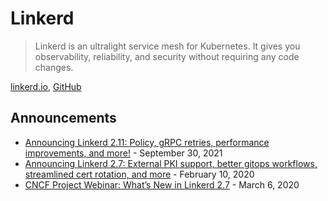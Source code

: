 # Linkerd

> Linkerd is an ultralight service mesh for Kubernetes. It gives you observability, reliability, and security without requiring any code changes.

[linkerd.io](https://linkerd.io/), [GitHub](https://github.com/linkerd/)

## Announcements

- [Announcing Linkerd 2.11: Policy, gRPC retries, performance improvements, and more!](https://linkerd.io/2021/09/30/announcing-linkerd-2.11/) - September 30, 2021
- [Announcing Linkerd 2.7: External PKI support, better gitops workflows, streamlined cert rotation, and more](https://linkerd.io/2020/02/10/announcing-linkerd-2.7/) - February 10, 2020
- [CNCF Project Webinar: What’s New in Linkerd 2.7](https://www.cncf.io/webinars/whats-new-in-linkerd-2-7/) - March 6, 2020
